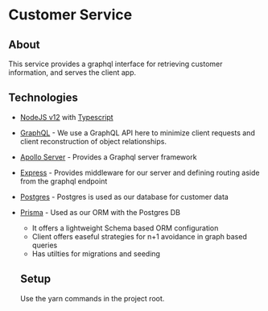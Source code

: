 # Customer Service

## About

This service provides a graphql interface for retrieving customer information, and serves the client app.

## Technologies

- [NodeJS v12](https://nodejs.org/en/) with [Typescript](https://www.typescriptlang.org/docs/handbook/2/basic-types.html)
- [GraphQL](https://graphql.org/) - We use a GraphQL API here to minimize client requests and client reconstruction of object relationships.
- [Apollo Server](https://www.apollographql.com/docs/apollo-server/getting-started/) - Provides a Graphql server framework
- [Express](https://expressjs.com/en/guide/routing.html) - Provides middleware for our server and defining routing aside from the graphql endpoint
- [Postgres](https://www.postgresql.org/docs/) - Postgres is used as our database for customer data
- [Prisma](https://www.prisma.io/docs/reference/api-reference/prisma-client-reference) - Used as our ORM with the Postgres DB

  - It offers a lightweight Schema based ORM configuration
  - Client offers easeful strategies for n+1 avoidance in graph based queries
  - Has utilties for migrations and seeding

  ## Setup

  Use the yarn commands in the project root.
